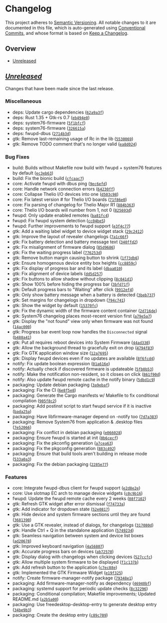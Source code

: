 # Changelog

This project adheres to [Semantic Versioning]. All notable changes to it are documented in this file, which is auto-generated using [Conventional Commits], and whose format is based on [Keep a Changelog].

[keep a changelog]: https://keepachangelog.com/en/1.0.0/
[semantic versioning]: https://semver.org/spec/v2.0.0.html
[conventional commits]: https://www.conventionalcommits.org/en/v1.0.0-beta.4/

## Overview

- [Unreleased](#unreleased)

## _[Unreleased]_

Changes that have been made since the last release.

### Miscellaneous

- deps: Update cargo dependencies ([`62a9a3f`])
- deps: Rust 1.35 + Gtk-rs 0.7 ([`eb494e0`])
- deps: system76-firmware ([`5f1bfcf`])
- deps: system76-firmware ([`326615a`])
- deps: fwupd-dbus ([`2714b3d`])
- gtk: Remove last-remaining usage of Rc in the lib ([`5530069`])
- gtk: Remove TODO comment that's no longer valid ([`ea8d024`])

### Bug Fixes

- build: Builds without Makefile now build with fwupd + system76 features by default ([`ec3eb63`])
- build: Fix the bionic build ([`cfcaac7`])
- core: Activate fwupd with dbus ping ([`9ec6efd`])
- core: Handle network connection errors ([`64230ff`])
- core: Collapse Thelio I/O devices into one ([`d503c98`])
- core: Fix latest version # for Thelio I/O boards ([`71f86e0`])
- core: Fix parsing of changelog for Thelio Major R1 ([`884b363`])
- core: Thelio I/O boards will number from 1, not 0 ([`825693d`])
- fwupd: Only update enabled remotes ([`ba81fc4`])
- fwupd: Fix fwupd system detection ([`cc04be5`])
- fwupd: Further improvements to fwupd support ([`e3f4c77`])
- gtk: Add a waiting label widget to device widget stack ([`29c2412`])
- gtk: Improve the layout of revealer changelogs ([`7a1c66f`])
- gtk: Fix battery detection and battery message text ([`340ffd2`])
- gtk: Fix misalignment of firmware dialog ([`85d9686`])
- gtk: Fix the waiting progress label ([`776253d`])
- gtk: Remove button margin causing button to shrink ([`1f73db6`])
- gtk: Ensure homogenous device entity box heights ([`cc8859c`])
- gtk: Fix display of progress bar and its label ([`dbaa010`])
- gtk: Fix alignment of device labels ([`dd5d257`])
- gtk: Fix buttons to allow shadow without clipping ([`8c041d1`])
- gtk: Show 100% before hiding the progress bar ([`3bfd71f`])
- gtk: Default progress bars to "Waiting" after click ([`9912ef4`])
- gtk: Only show battery message when a battery is detected ([`3beb737`])
- gtk: Set margins for changelogs in dropdown ([`794c741`])
- gtk: Show the widget by default ([`15370fc`])
- gtk: Fix the dynamic width of the firmware content container ([`2d716de`])
- gtk: System76 changelog places most-recent version first ([`a79e5a7`])
- gtk: Display the "not found" view only when firmware was not found ([`14ac000`])
- gtk: Progress bar event loop now handles the `Disconnected` signal ([`b488a41`])
- gtk: Put all requires reboot devices into System Firmware ([`44ad330`])
- gtk: Allow the background thread to gracefully exit on drop ([`4794f83`])
- gtk: Fix GTK application window size ([`12a7695`])
- gtk: Display fwupd devices even if no updates are available ([`8f6fcd4`])
- notify: Fix update boolean expression ([`01a616e`])
- notify: Actually check if discovered firmware is updateable ([`5fb0b53`])
- notify: Make the notification non-resident, so it closes on click ([`861f90d`])
- notify: Also update fwupd remote cache in the notify binary ([`5dbd1c9`])
- packaging: Update debian packaging ([`3a9ebaf`])
- packaging: Fix the CI ([`6e8f5e8`])
- packaging: Generate the Cargo manifests w/ Makefile to fix conditional compilation ([`905f8c2`])
- packaging: Add postinst script to start fwupd service if it is inactive ([`bada25a`])
- packaging: Have libfirmware-manager depend on -notify too ([`7d7a383`])
- packaging: Remove System76 from application & .desktop files ([`7e52066`])
- packaging: Fix conflict in debian packaging ([`e066028`])
- packaging: Ensure fwupd is started at init ([`0b6cecf`])
- packaging: Fix the pkconfig generation ([`a7cea63`])
- packaging: Fix the pkgconfig generation ([`883c492`])
- packaging: Ensure that build tools aren't building in release mode ([`533a0a3`])
- packaging: Fix the debian packaging ([`2285e77`])

### Features

- core: Integrate fwupd-dbus client for fwupd support ([`e2d8e2e`])
- core: Use slotmap EC arch to manage device widgets ([`c0c9b16`])
- fwupd: Update the fwupd remote cache every 2 weeks ([`08f7102`])
- gtk: Refresh GTK widget after error dismissal ([`f74733a`])
- gtk: Add indicator for dropdown state ([`52e0817`])
- gtk: Hide device and system firmware sections until they are found ([`3681390`])
- gtk: Use a GTK revealer, instead of dialogs, for changelogs ([`317080d`])
- gtk: Handle Ctrl + Q in the standalone application ([`5749234`])
- gtk: Seamless navigation between system and device list boxes ([`ad20678`])
- gtk: Improved keyboard navigation ([`4a56807`])
- gtk: Accurate progress bars on devices ([`ab72570`])
- gtk: Display dialog with changelogs when clicking devices ([`527ccfc`])
- gtk: Allow multiple system firmware to be displayed ([`f1c137b`])
- gtk: Add refresh button to the application ([`c7ec88e`])
- gtk: Implemented the GTK Firmware Widget ([`e19f325`])
- notify: Create firmware-manager-notify package ([`79348e1`])
- packaging: Add firmware-manager-notify as dependency ([`46940bf`])
- packaging: systemd support for periodic update checks ([`8c32296`])
- packaging: Conditional compilation; Makefile improvements; Updated README.md ([`a2b5a00`])
- packaging: Use freedesktop-desktop-entry to generate desktop entry ([`34be9b3`])
- packaging: Create the desktop entry ([`c89c709`])


[unreleased]: https://github.com/pop-os/firmware-manager/commits


[`5530069`]: https://github.com/pop-os/firmware-manager/commit/553006989ec0a2f97d972fbca5ca916f1a4b8013
[`9ec6efd`]: https://github.com/pop-os/firmware-manager/commit/9ec6efdc9823a65587bd8b16663fdf897d26a5f4
[`3a9ebaf`]: https://github.com/pop-os/firmware-manager/commit/3a9ebafabe35b3cf22264223e5590de9e25cc163
[`ea8d024`]: https://github.com/pop-os/firmware-manager/commit/ea8d0249739160123cdaa84e2870f81a1808ac30
[`62a9a3f`]: https://github.com/pop-os/firmware-manager/commit/62a9a3f0d5dc115baaa18a814e88da49a8f05895
[`01a616e`]: https://github.com/pop-os/firmware-manager/commit/01a616e1d3c460501279456981cdd9ead9056de5
[`f74733a`]: https://github.com/pop-os/firmware-manager/commit/f74733a45fb2bdcba89a36339487835372bbfc17
[`6e8f5e8`]: https://github.com/pop-os/firmware-manager/commit/6e8f5e87d9a9e01784a0aca62c0a1e6eb72e9367
[`905f8c2`]: https://github.com/pop-os/firmware-manager/commit/905f8c205cef9b39d16c00fedfc84065bfcd49d6
[`64230ff`]: https://github.com/pop-os/firmware-manager/commit/64230ffa65b7609ed2c5a7618319adba337e0e1c
[`29c2412`]: https://github.com/pop-os/firmware-manager/commit/29c2412bcd875118d7145e32caf7b4df8748238a
[`bada25a`]: https://github.com/pop-os/firmware-manager/commit/bada25a517df74b5198ae1ae49cddd27f58a0001
[`7d7a383`]: https://github.com/pop-os/firmware-manager/commit/7d7a383a3ce2ea383e2498e4650891bca5589345
[`7a1c66f`]: https://github.com/pop-os/firmware-manager/commit/7a1c66feea217481aa8ec3f0e2934408b68e6dcf
[`340ffd2`]: https://github.com/pop-os/firmware-manager/commit/340ffd2a74c702a7cab71ee7b544aa871a49946e
[`46940bf`]: https://github.com/pop-os/firmware-manager/commit/46940bf714762ddeee276a147469cbc4cb5d6df2
[`85d9686`]: https://github.com/pop-os/firmware-manager/commit/85d968681ae34467ec445045ce58f67f57589c1e
[`ec3eb63`]: https://github.com/pop-os/firmware-manager/commit/ec3eb6367181950ebe8160b98492fbe8136b07e3
[`776253d`]: https://github.com/pop-os/firmware-manager/commit/776253da61049e59ebc190fe2d773f447d4d09bc
[`7e52066`]: https://github.com/pop-os/firmware-manager/commit/7e52066f1bbdd4b697c8b1ed993776ebffef4492
[`1f73db6`]: https://github.com/pop-os/firmware-manager/commit/1f73db67b0d6bf3316c2b493c292b478366e5a0b
[`e066028`]: https://github.com/pop-os/firmware-manager/commit/e066028ae043cd7b6e36a1fd620b430895f6943e
[`cc8859c`]: https://github.com/pop-os/firmware-manager/commit/cc8859c2a9d2058eb4eca0f3fd2d91cdbd3b88f1
[`dbaa010`]: https://github.com/pop-os/firmware-manager/commit/dbaa010a776840290dd42b61c303ca45d88adf7f
[`dd5d257`]: https://github.com/pop-os/firmware-manager/commit/dd5d2573ca4f9a377801735805c2b07d4cc9a5c9
[`8c041d1`]: https://github.com/pop-os/firmware-manager/commit/8c041d13b5331f8a7782032e740141e22b52b134
[`3bfd71f`]: https://github.com/pop-os/firmware-manager/commit/3bfd71f260c7a37f31409fda530dd2ae2774b818
[`d503c98`]: https://github.com/pop-os/firmware-manager/commit/d503c983de50b429b349e336cdd5517466c7939c
[`9912ef4`]: https://github.com/pop-os/firmware-manager/commit/9912ef48b9abdc9ef3977374434b1a0dc678a85e
[`3beb737`]: https://github.com/pop-os/firmware-manager/commit/3beb7375f88301f695df4b16aabb6ce1caf6be9f
[`794c741`]: https://github.com/pop-os/firmware-manager/commit/794c741872e400b86ce1ec2ae7f63cbc5acf962c
[`52e0817`]: https://github.com/pop-os/firmware-manager/commit/52e08177b5788f36fc8d95958974708d9c456be2
[`0b6cecf`]: https://github.com/pop-os/firmware-manager/commit/0b6cecf270f7252f0a0b83d164611f95b0a38ca4
[`8c32296`]: https://github.com/pop-os/firmware-manager/commit/8c32296e5283a446eecf303df980e720cd2ede56
[`15370fc`]: https://github.com/pop-os/firmware-manager/commit/15370fc21a7c9e27816f02ab274523bb1699ccf0
[`2d716de`]: https://github.com/pop-os/firmware-manager/commit/2d716decb30fdbc3609b00acf69782525c2d5dd2
[`5fb0b53`]: https://github.com/pop-os/firmware-manager/commit/5fb0b53fd2b918b9af7ae62b31a855d356b6b4e4
[`3681390`]: https://github.com/pop-os/firmware-manager/commit/3681390fb9acb5dc65f38445aac1a930518d28b7
[`317080d`]: https://github.com/pop-os/firmware-manager/commit/317080d2e6c955ef1a4a0903fe7dcf9c637ade87
[`861f90d`]: https://github.com/pop-os/firmware-manager/commit/861f90d1669b08ed4f202532d8f4811e4f94cee5
[`5749234`]: https://github.com/pop-os/firmware-manager/commit/57492343f5a0aeddc124079b646a6e33937253fa
[`a79e5a7`]: https://github.com/pop-os/firmware-manager/commit/a79e5a7569405db4d22adf94247fa54805410e0b
[`71f86e0`]: https://github.com/pop-os/firmware-manager/commit/71f86e0f2169b2e3eb49dd475e13aefaf055c0dd
[`ad20678`]: https://github.com/pop-os/firmware-manager/commit/ad20678f348732c3543fffecbeca85ce6d8406ba
[`4a56807`]: https://github.com/pop-os/firmware-manager/commit/4a56807687257cf2357a695463979c184c7c3cd9
[`ba81fc4`]: https://github.com/pop-os/firmware-manager/commit/ba81fc46c1a9650df1ca05208510da95a8b32569
[`a7cea63`]: https://github.com/pop-os/firmware-manager/commit/a7cea6310c2289caddef974f2c570325b64ededf
[`ab72570`]: https://github.com/pop-os/firmware-manager/commit/ab72570390fbb2016b3348c59718a4b5bde27688
[`883c492`]: https://github.com/pop-os/firmware-manager/commit/883c492e0dbf6cc36807386ac58e8fff35a11feb
[`533a0a3`]: https://github.com/pop-os/firmware-manager/commit/533a0a3c66181a558dca87569460b9e9f17077d4
[`884b363`]: https://github.com/pop-os/firmware-manager/commit/884b36386149bfb2d5a98b7da0c06f5fd124474a
[`527ccfc`]: https://github.com/pop-os/firmware-manager/commit/527ccfc297a8870bccc1ee075e93ccee307cda26
[`825693d`]: https://github.com/pop-os/firmware-manager/commit/825693df3919804ad1ec8751a93998220ee2656a
[`14ac000`]: https://github.com/pop-os/firmware-manager/commit/14ac000cf917659cf714fe752c413c0b99b411a7
[`b488a41`]: https://github.com/pop-os/firmware-manager/commit/b488a419e0c112349b4c32aea7fc9910e0425cc1
[`5dbd1c9`]: https://github.com/pop-os/firmware-manager/commit/5dbd1c9faa6697a45c18f08a7342529791522735
[`08f7102`]: https://github.com/pop-os/firmware-manager/commit/08f7102760b6c9995d194d69c1b957987a430e3d
[`f1c137b`]: https://github.com/pop-os/firmware-manager/commit/f1c137b3ccfabf4627e9a5252132e9dd50e67eb6
[`44ad330`]: https://github.com/pop-os/firmware-manager/commit/44ad33056f68128204a8e9ed2a79d36ec18373db
[`cc04be5`]: https://github.com/pop-os/firmware-manager/commit/cc04be54db16aacc7c8b2c569254875be76cb893
[`2285e77`]: https://github.com/pop-os/firmware-manager/commit/2285e770c130802ea8fa966a66d19d5e1206bd32
[`4794f83`]: https://github.com/pop-os/firmware-manager/commit/4794f83dd7afd4e197c6f26eac0c6b676c691e6a
[`eb494e0`]: https://github.com/pop-os/firmware-manager/commit/eb494e0d73211b675de8b9119b800b883dfe0095
[`79348e1`]: https://github.com/pop-os/firmware-manager/commit/79348e14456a176b3d2063246566d0f0718d6bdf
[`a2b5a00`]: https://github.com/pop-os/firmware-manager/commit/a2b5a00cc193d5306881c93d6a74a67b103ec20a
[`34be9b3`]: https://github.com/pop-os/firmware-manager/commit/34be9b3479885ff6fbcf04480b41a53750dc80d1
[`c89c709`]: https://github.com/pop-os/firmware-manager/commit/c89c70966820887e9948ec94ef4edacc2270e9fd
[`5f1bfcf`]: https://github.com/pop-os/firmware-manager/commit/5f1bfcf8f31fb3b9f703fc7c38780a6e10ca1fc9
[`c7ec88e`]: https://github.com/pop-os/firmware-manager/commit/c7ec88e13569ebeed80968222b1dcf92d4b976e1
[`326615a`]: https://github.com/pop-os/firmware-manager/commit/326615a2d87c8e5dde5ffaff3758b03eec4ef895
[`e3f4c77`]: https://github.com/pop-os/firmware-manager/commit/e3f4c77c8292288ec5407b16346ac420e06d2f36
[`12a7695`]: https://github.com/pop-os/firmware-manager/commit/12a769516a1b93ec894ad02f518ceedc99e884fc
[`2714b3d`]: https://github.com/pop-os/firmware-manager/commit/2714b3d762295a915db2f37ee7fa2221f1ba85e9
[`8f6fcd4`]: https://github.com/pop-os/firmware-manager/commit/8f6fcd476d4b8303ecc219184dfec56c5dd71391
[`e2d8e2e`]: https://github.com/pop-os/firmware-manager/commit/e2d8e2e1e08b86cb43bf944ef353f2a3949db2b6
[`c0c9b16`]: https://github.com/pop-os/firmware-manager/commit/c0c9b16a097c3204c2d7b50c7ecbd2b48a1b82a2
[`cfcaac7`]: https://github.com/pop-os/firmware-manager/commit/cfcaac7c736e432035d6abe185e599d4842024f8
[`e19f325`]: https://github.com/pop-os/firmware-manager/commit/e19f325abe0a903243a99116477d92938ff0799f
<!--
Config(
  github: ( repo: "pop-os/firmware-manager" ),
  accept_types: ["chore", "feat", "fix", "perf"],
  type_headers: {
    "chore": "Miscellaneous",
    "feat": "Features",
    "fix": "Bug Fixes",
    "perf": "Perf. Improvements",
  }
)

Template(
# Changelog

This project adheres to [Semantic Versioning]. All notable changes to it are documented in this file, which is auto-generated using [Conventional Commits], and whose format is based on [Keep a Changelog].

[keep a changelog]: https://keepachangelog.com/en/1.0.0/
[semantic versioning]: https://semver.org/spec/v2.0.0.html
[conventional commits]: https://www.conventionalcommits.org/en/v1.0.0-beta.4/

## Overview

- [Unreleased](#unreleased)

{%- for release in releases %}
- [`{{ release.version }}`](#{{ release.version | replace(from=".", to="") }}) – _{{ release.date | date(format="%Y.%m.%d")}}_
{%- endfor %}

## _[Unreleased]_

Changes that have been made since the last release.

{% if unreleased.changes -%}
  {%- for type, changes in unreleased.changes | group_by(attribute="type") -%}

### {{ type | typeheader }}

{% for change in changes | sort(attribute="scope") -%}
- {% if change.scope %}{{ change.scope }}: {% endif %}{{ change.description }} ([`{{ change.commit.short_id }}`])
{% endfor %}
{% endfor %}
{% else -%}
_nothing new to show for… yet!_

{% endif -%}
{%- for release in releases -%}

## [{{ release.version }}] – _{{ release.title }}_

_{{ release.date | date(format="%Y.%m.%d") }}_

{{ release.notes }}
{%- if release.changeset.contributors %}

### Contributions

This release is made possible by the following people (in alphabetical order).
Thank you all for your contributions. Your work – no matter how significant – is
greatly appreciated by the community.

{% for contributor in release.changeset.contributors -%}

- {{ contributor.name }} (<{{ contributor.email }}>)

{%- endfor %}
{%- endif %}

### Changes

{% for type, changes in release.changeset.changes | group_by(attribute="type") -%}

#### {{ type | typeheader }}

{% for change in changes -%}
- **{{ change.description }}** ([`{{ change.commit.short_id }}`])

{% if change.body -%}
{{ change.body | indent(n=2) }}

{% endif -%}
{%- endfor -%}

{% endfor %}
{%- endfor -%}

{% if config.github.repo -%}
  {%- set url = "https://github.com/" ~ config.github.repo -%}
{%- else -%}
  {%- set url = "#" -%}
{%- endif -%}
{% if releases -%}
[unreleased]: {{ url }}/compare/v{{ releases | first | get(key="version") }}...HEAD
{%- else -%}
[unreleased]: {{ url }}/commits
{%- endif -%}
{%- for release in releases %}
[{{ release.version }}]: {{ url }}/releases/tag/v{{ release.version }}
{%- endfor %}

{% for change in unreleased.changes %}
[`{{ change.commit.short_id }}`]: {{ url }}/commit/{{ change.commit.id }}
{%- endfor -%}
{%- for release in releases %}
{%- for change in release.changeset.changes %}
[`{{ change.commit.short_id }}`]: {{ url }}/commit/{{ change.commit.id }}
{%- endfor -%}
{%- endfor %}
)
-->

